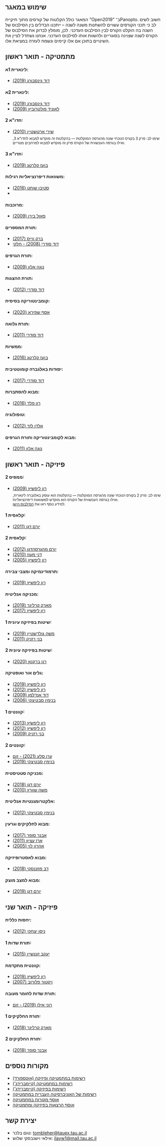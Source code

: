 ## שימוש במאגר 
המאגר כולל הקלטות של קורסים מתוך תיקיית "Open2019" ב־Panopto. חשוב לשים לב כי תכני הקורסים עשויים להשתנות משנה לשנה – ייתכנו הבדלים בין הסילבוס של השנה בה הוקלט הקורס לבין הסילבוס העדכני. לכן, מומלץ לבדוק את הסילבוס של הקורס לשנה שצוינה בסוגריים ולהשוות אותו לסילבוס העדכני. אנחנו נשתדל לציין את השינויים בתוכן אם אלו קיימים ונשמח לעזרה במציאת אלו.


## **מתמטיקה - תואר ראשון**

#### לינארית 1א:
- [דוד גינסבורג (2019)](https://tau.cloud.panopto.eu/Panopto/Pages/Sessions/List.aspx#folderID=%22e68c3124-6817-4380-8492-ae9a00abb772%22&query=%220366111101%20%D7%A4%D7%A8%D7%95%D7%A4%20%D7%93%D7%95%D7%93%20%D7%92%D7%99%D7%A0%D7%A1%D7%91%D7%95%D7%A8%D7%92%20%D7%94%D7%95%D7%99%D7%93%D7%90%D7%95%202019%22&sortColumn=0&sortAscending=true&maxResults=150)

#### לינארית 2א:
- [דוד גינסבורג (2019)](https://tau.cloud.panopto.eu/Panopto/Pages/Sessions/List.aspx#folderID=%22e68c3124-6817-4380-8492-ae9a00abb772%22&query=%220366111201%22&sortColumn=3&sortAscending=false)
- [לאוניד פולטרוביץ (2009)](https://tau.cloud.panopto.eu/Panopto/Pages/Sessions/List.aspx#folderID=%22e68c3124-6817-4380-8492-ae9a00abb772%22&query=%22%D7%9C%D7%90%D7%95%D7%A0%D7%99%D7%93%20%D7%A4%D7%95%D7%9C%D7%98%D7%A8%D7%95%D7%91%D7%99%D7%A5%22&sortColumn=0&sortAscending=true)

#### חדו"א 2:
- [שירי ארטשטיין (2010)](https://tau.cloud.panopto.eu/Panopto/Pages/Sessions/List.aspx#folderID=%22e68c3124-6817-4380-8492-ae9a00abb772%22&maxResults=250&query=%220366110203%22&sortColumn=3&sortAscending=false)  
  <sub>שימו לב: פרק 3 בקורס הנוכחי שונה מהגרסה המוקלטת — בהקלטות זה מוקדש למבוא לחדו"א 3, ואילו בגרסה העכשווית של הקורס פרק זה מוקדש למבוא למרחבים מטריים.</sub>

#### חדו"א 3:
- [בועז קלרטג (2019)](https://tau.cloud.panopto.eu/Panopto/Pages/Sessions/List.aspx#folderID=%22e68c3124-6817-4380-8492-ae9a00abb772%22&query=%220366214101%20%D7%A4%D7%A8%D7%95%D7%A4%20%D7%91%D7%95%D7%A2%D7%96%20%D7%A7%D7%9C%D7%A8%D7%98%D7%92%22&sortColumn=3&sortAscending=false&maxResults=50)

#### משוואות דיפרנציאליות רגילות:
- [סטיבן שוחט (2016)](https://tau.cloud.panopto.eu/Panopto/Pages/Sessions/List.aspx#folderID=%22e68c3124-6817-4380-8492-ae9a00abb772%22&query=%220366210301%20%D7%A4%D7%A8%D7%95%D7%A4%20%D7%A1%D7%98%D7%99%D7%91%D7%9F%20%D7%A9%D7%95%D7%97%D7%98%22&sortColumn=0&sortAscending=true&maxResults=50)
- 
#### מרוכבות:
- [פאול בירן (2009)](https://tau.cloud.panopto.eu/Panopto/Pages/Sessions/List.aspx#folderID=%22e68c3124-6817-4380-8492-ae9a00abb772%22&maxResults=250&query=%220366212301%22&sortColumn=3&sortAscending=false)

#### תורת המספרים:
- [ברק ווייס (2017)](https://tau.cloud.panopto.eu/Panopto/Pages/Sessions/List.aspx#folderID=%22e68c3124-6817-4380-8492-ae9a00abb772%22&maxResults=250&query=%220366214001%20%D7%91%D7%A8%D7%A7%20%D7%95%D7%95%D7%99%D7%99%D7%A1%22&sortColumn=0&sortAscending=true&view=1)
- [דוד סודרי (2008) - חלקי](https://tau.cloud.panopto.eu/Panopto/Pages/Sessions/List.aspx#folderID=%22e68c3124-6817-4380-8492-ae9a00abb772%22&maxResults=250&query=%220366214001%20%D7%A4%D7%A8%D7%95%D7%A4%20%D7%93%D7%95%D7%93%20%D7%A1%D7%95%D7%93%D7%A8%D7%99%22&sortColumn=0&sortAscending=true&view=1)

#### תורת הגרפים:
- [נוגה אלון (2009)](https://tau.cloud.panopto.eu/Panopto/Pages/Sessions/List.aspx#folderID=%22e68c3124-6817-4380-8492-ae9a00abb772%22&query=%220366326701%22&sortColumn=0&sortAscending=true&maxResults=150)

#### תורת ההצגות:
- [דוד סודרי (2012)](https://tau.cloud.panopto.eu/Panopto/Pages/Sessions/List.aspx#folderID=%22e68c3124-6817-4380-8492-ae9a00abb772%22&maxResults=250&query=%220366311701%22&sortColumn=0&sortAscending=true&view=1)

#### קומבינטוריקה בסיסית:
- [אסף שפירא (2020)](https://tau.cloud.panopto.eu/Panopto/Pages/Sessions/List.aspx#folderID=%22e68c3124-6817-4380-8492-ae9a00abb772%22&query=%220366303601%22&sortColumn=0&sortAscending=true&maxResults=150)

#### תורת גלואה:
- [דוד סודרי (2011)](https://tau.cloud.panopto.eu/Panopto/Pages/Sessions/List.aspx#folderID=%22e68c3124-6817-4380-8492-ae9a00abb772%22&query=%220366213301%20%D7%A4%D7%A8%D7%95%D7%A4%20%D7%93%D7%95%D7%93%20%D7%A1%D7%95%D7%93%D7%A8%D7%99%22&sortColumn=0&sortAscending=true&maxResults=150)

#### ממשיות:
- [בועז קלרטג (2016)](https://tau.cloud.panopto.eu/Panopto/Pages/Sessions/List.aspx#folderID=%22e68c3124-6817-4380-8492-ae9a00abb772%22&maxResults=250&query=%220366210604%22&sortColumn=0&sortAscending=true&view=1)

#### יסודות באלגברה קומוטטיבית:
- [דוד סודרי (2017)](https://tau.cloud.panopto.eu/Panopto/Pages/Sessions/List.aspx#folderID=%22e68c3124-6817-4380-8492-ae9a00abb772%22&query=%220366329201%22&sortColumn=1&sortAscending=false)

#### מבוא להסתברות:
- [רון פלד (2016)](https://tau.cloud.panopto.eu/Panopto/Pages/Sessions/List.aspx#folderID=%22e68c3124-6817-4380-8492-ae9a00abb772%22&query=%220366201005%22&sortColumn=3&sortAscending=false)

#### טופולוגיה:
- [אלדו לזר (2012)](https://tau.cloud.panopto.eu/Panopto/Pages/Sessions/List.aspx#folderID=%22e68c3124-6817-4380-8492-ae9a00abb772%22&query=%220366211501%22&sortColumn=0&sortAscending=true&maxResults=150)

#### מבוא לקומבינטוריקה ותורת הגרפים:
- [נוגה אלון (2011)](https://tau.cloud.panopto.eu/Panopto/Pages/Sessions/List.aspx#folderID=%22e68c3124-6817-4380-8492-ae9a00abb772%22&query=%220366112301%22&sortColumn=0&sortAscending=true&maxResults=150)

## **פיזיקה - תואר ראשון**

#### ממפיס 2:
- [רון ליפשיץ (2009)](https://tau.cloud.panopto.eu/Panopto/Pages/Sessions/List.aspx#folderID=%22a2ad3b9c-bb61-4401-9472-af5a00bd8f8b%22&maxResults=150)  
<sub>שימו לב: פרק 2 בקורס הנוכחי שונה מהגרסה המוקלטת — בהקלטות הוא עוסק באלגברה לינארית, ואילו בגרסה העכשווית של הקורס הוא מוקדש למשוואות דיפרנציאליות.  
למידע נוסף ראו את <a href="https://www30.tau.ac.il/internetfiles/yedion/syllabus/03/2008/0321/0321183901_Memphis2%20Info%202009_syl.pdf" target="_blank">הסילבוס הישן</a>.</sub>

#### קלאסית 1:
- [יורם דגן (2011)](https://tau.cloud.panopto.eu/Panopto/Pages/Sessions/List.aspx#folderID=%22e68c3124-6817-4380-8492-ae9a00abb772%22&query=%220321111801%20%D7%A4%D7%A8%D7%95%D7%A4%20%D7%99%D7%95%D7%A8%D7%9D%20%D7%93%D7%92%D7%9F%22&sortColumn=0&sortAscending=true&maxResults=150)

#### קלאסית 2:
- [יורם מהגרסהדגן (2012)](https://tau.cloud.panopto.eu/Panopto/Pages/Sessions/List.aspx#folderID=%22e68c3124-6817-4380-8492-ae9a00abb772%22&maxResults=250&query=%220321111901%20%D7%A4%D7%A8%D7%95%D7%A4%20%D7%99%D7%95%D7%A8%D7%9D%20%D7%93%D7%92%D7%9F%22&sortColumn=0&sortAscending=true&view=1)
- [דני מעוז (2010)](https://tau.cloud.panopto.eu/Panopto/Pages/Sessions/List.aspx#folderID=%22e68c3124-6817-4380-8492-ae9a00abb772%22&maxResults=250&query=%220321111901%20%D7%A4%D7%A8%D7%95%D7%A4%20%D7%93%D7%9F%20%D7%9E%D7%A2%D7%95%D7%96%22&sortColumn=0&sortAscending=true&view=1)
- [רון ליפשיץ (2005)](https://tau.cloud.panopto.eu/Panopto/Pages/Sessions/List.aspx#folderID=%22b8cd19ea-51ef-4053-8f7a-af63006ca9b7%22&maxResults=150)

#### תרמודינמיקה ומצבי צבירה:
- [רון ליפשיץ (2019)](https://www.youtube.com/playlist?list=PLZkJ6lmZSF_zPeVJl_0lrvfWUTtW9Ysr5)

#### מכניקה אנליטית:
- [מארק קרלינר (2019)](https://tau.cloud.panopto.eu/Panopto/Pages/Sessions/List.aspx#folderID=%22e68c3124-6817-4380-8492-ae9a00abb772%22&query=%22%D7%A4%D7%A8%D7%95%D7%A4%20%D7%9E%D7%90%D7%A8%D7%A7%20%D7%A7%D7%A8%D7%9C%D7%99%D7%A0%D7%A8%200321210501%22&sortColumn=0&sortAscending=true)
- [רון ליפשיץ (2017)](https://tau.cloud.panopto.eu/Panopto/Pages/Sessions/List.aspx#folderID=%226f452543-f862-4d77-a3b3-b05100e671e2%22&maxResults=150)

#### שיטות בפיזיקה עיונית 1:
- [משה גולדשטיין (2019)](https://www.youtube.com/playlist?list=PLZkJ6lmZSF_xrp3t3NDknuWwuh7kmiqPo)
- [בני רזניק (2011)](https://tau.cloud.panopto.eu/Panopto/Pages/Sessions/List.aspx#folderID=%22e68c3124-6817-4380-8492-ae9a00abb772%22&query=%220321213001%20%D7%A4%D7%A8%D7%95%D7%A4%20%D7%91%D7%A0%D7%99%20%D7%A8%D7%96%D7%A0%D7%99%D7%A7%22&sortColumn=0&sortAscending=true)

#### שיטות בפיזיקה עיונית 2:
- [רנן ברקנא (2020)](https://tau.cloud.panopto.eu/Panopto/Pages/Sessions/List.aspx#folderID=%22e68c3124-6817-4380-8492-ae9a00abb772%22&query=%22%D7%A8%D7%A0%D7%9F%20%D7%91%D7%A8%D7%A7%D7%A0%D7%90%200321213101%22&sortColumn=0&sortAscending=true)

#### גלים אור ואופטיקה:
- [רון ליפשיץ (2019)](https://www.youtube.com/playlist?list=PLZkJ6lmZSF_wxFvu0sZ121Jrza8EnhACZ)
- [רון ליפשיץ (2012)](https://tau.cloud.panopto.eu/Panopto/Pages/Sessions/List.aspx#folderID=%226de4f56e-4829-466d-aceb-af5a00bf94a5%22&maxResults=150)
- [דוד אנדלמן (2009)](https://tau.cloud.panopto.eu/Panopto/Pages/Sessions/List.aspx#folderID=%22e68c3124-6817-4380-8492-ae9a00abb772%22&query=%220321210201%20%D7%A4%D7%A8%D7%95%D7%A4%20%D7%93%D7%95%D7%93%20%D7%90%D7%A0%D7%93%D7%9C%D7%9E%D7%9F%22&sortColumn=0&sortAscending=true&maxResults=150)
- [בנימין סבטיצקי (2006)](https://tau.cloud.panopto.eu/Panopto/Pages/Sessions/List.aspx#folderID=%22e68c3124-6817-4380-8492-ae9a00abb772%22&query=%220321210201%20%D7%A4%D7%A8%D7%95%D7%A4%20%D7%91%D7%A0%D7%99%D7%9E%D7%99%D7%9F%20%D7%A1%D7%91%D7%98%D7%99%D7%A6%D7%A7%D7%99%22&sortColumn=0&sortAscending=true&maxResults=150)

#### קוונטים 1:
- [רון ליפשיץ (2013)](https://www.youtube.com/watch?v=1dFg0xQHr24&list=PLZkJ6lmZSF_zSpVosoINUOfePANtAUK3E&index=1)
- [רון ליפשיץ (2012)](https://tau.cloud.panopto.eu/Panopto/Pages/Sessions/List.aspx#folderID=%220aab4ae2-534f-458a-8f4a-af5a00c05b52%22)
- [בני רזניק (2009)](https://tau.cloud.panopto.eu/Panopto/Pages/Sessions/List.aspx#folderID=%22e68c3124-6817-4380-8492-ae9a00abb772%22&query=%220321210303%20%D7%93%5C%22%D7%A8%20%D7%91%D7%A0%D7%99%20%D7%A8%D7%96%D7%A0%D7%99%D7%A7%20%22&sortColumn=0&sortAscending=true)

#### קוונטים 2:
- [ערן סלע (2021) - זום](https://tau.cloud.panopto.eu/Panopto/Pages/Sessions/List.aspx#folderID=%22db04379c-07bc-416a-a76d-acc700b648bf%22)
- [בנימין סבטיצקי (2019)](https://tau.cloud.panopto.eu/Panopto/Pages/Sessions/List.aspx#folderID=%22e68c3124-6817-4380-8492-ae9a00abb772%22&query=%220321310101%20%D7%A4%D7%A8%D7%95%D7%A4%20%D7%91%D7%A0%D7%99%D7%9E%D7%99%D7%9F%20%D7%A1%D7%91%D7%98%D7%99%D7%A6%D7%A7%D7%99%22&sortColumn=0&sortAscending=true)

#### מכניקה סטטיסטית:
- [יורם דגן (2018)](https://www.youtube.com/playlist?list=PLNiWLB_wsOg5p-j1F_1LbRbkKWqLZQuSG)
- [משה שוורץ (2010)](https://tau.cloud.panopto.eu/Panopto/Pages/Sessions/List.aspx#folderID=%22e68c3124-6817-4380-8492-ae9a00abb772%22&query=%220321411001%20%D7%A4%D7%A8%D7%95%D7%A4%20%D7%9E%D7%A9%D7%94%20%D7%A9%D7%95%D7%95%D7%A8%D7%A5%20%22&sortColumn=0&sortAscending=true&maxResults=150)

#### אלקטרומגנטיות אנליטית:
- [בנימין סבטיצקי (2012)](https://tau.cloud.panopto.eu/Panopto/Pages/Sessions/List.aspx#folderID=%22e68c3124-6817-4380-8492-ae9a00abb772%22&maxResults=250&query=%220321310901%20%D7%91%D7%A0%D7%99%D7%9E%D7%99%D7%9F%20%D7%A1%D7%91%D7%98%D7%99%D7%A6%D7%A7%D7%99%22&sortColumn=0&sortAscending=true&view=1)

#### מבוא לחלקיקים וגרעין:
- [אבנר סופר (2017)](https://tau.cloud.panopto.eu/Panopto/Pages/Sessions/List.aspx#folderID=%22e68c3124-6817-4380-8492-ae9a00abb772%22&maxResults=250&query=%22%D7%90%D7%91%D7%A0%D7%A8%20%D7%A1%D7%95%D7%A4%D7%A8%200321380401%22&sortColumn=3&sortAscending=false&view=1)
- [ארז עציון (2011)](https://tau.cloud.panopto.eu/Panopto/Pages/Sessions/List.aspx#folderID=%22e68c3124-6817-4380-8492-ae9a00abb772%22&maxResults=250&query=%220321380401%20%D7%90%D7%A8%D7%96%20%D7%A2%D7%A6%D7%99%D7%95%D7%9F%22&sortColumn=0&sortAscending=true&view=1)
- [אהרון לוי (2005)](https://tau.cloud.panopto.eu/Panopto/Pages/Sessions/List.aspx#folderID=%22e68c3124-6817-4380-8492-ae9a00abb772%22&maxResults=250&query=%220321380401%20%D7%90%D7%94%D7%A8%D7%95%D7%9F%20%D7%9C%D7%95%D7%99%22&sortColumn=0&sortAscending=true&view=1)

#### מבוא לאסטרופיזיקה:
- [דב פוזננסקי (2018)](https://tau.cloud.panopto.eu/Panopto/Pages/Sessions/List.aspx#folderID=%22e68c3124-6817-4380-8492-ae9a00abb772%22&query=%220321310801-20172-14127%22&sortColumn=0&sortAscending=true)

#### מבוא למצב מוצק:
- [יורם דגן (2019)](https://www.youtube.com/playlist?list=PLZkJ6lmZSF_yW83JSl7GJzHVRLZvyDMw-)

## **פיזיקה - תואר שני**

#### יחסות כללית:
- [ניסן יצחקי (2012)](https://tau.cloud.panopto.eu/Panopto/Pages/Sessions/List.aspx#folderID=%22e68c3124-6817-4380-8492-ae9a00abb772%22&query=%220321402001%22&sortColumn=0&sortAscending=true&maxResults=150)

#### תורת שדות 1:
- [יעקב זוננשיין (2015)](https://tau.cloud.panopto.eu/Panopto/Pages/Sessions/List.aspx#folderID=%22e68c3124-6817-4380-8492-ae9a00abb772%22&query=%220321420101%22&sortColumn=0&sortAscending=true)

#### קוונטית מתקדמת:
- [רון ליפשיץ (2019)](https://tau.cloud.panopto.eu/Panopto/Pages/Sessions/List.aspx#folderID=%225c5ede73-d94a-4500-bb44-af5a00be0a41%22)
- [ויקטור פלורוב (2007)](https://tau.cloud.panopto.eu/Panopto/Pages/Sessions/List.aspx#folderID=%22e68c3124-6817-4380-8492-ae9a00abb772%22&query=%220321411501%20%D7%A4%D7%A8%D7%95%D7%A4%20%D7%95%D7%99%D7%A7%D7%98%D7%95%D7%A8%20%D7%A4%D7%9C%D7%95%D7%A8%D7%95%D7%91%22&sortColumn=0&sortAscending=true&maxResults=150)

#### תורת שדות לחומר מעובה:
- [רוני אילן (2019) - זום](https://tau.cloud.panopto.eu/Panopto/Pages/Sessions/List.aspx#folderID=%22d5e6ae13-60d3-4671-ac2a-ac4e00d44069%22)

#### תורת החלקיקים 1:
- [מארק קרלינר (2018)](https://tau.cloud.panopto.eu/Panopto/Pages/Sessions/List.aspx#folderID=%22e68c3124-6817-4380-8492-ae9a00abb772%22&query=%220321484201%22&sortColumn=0&sortAscending=true)

#### תורת החלקיקים 2:
- [אבנר סופר (2018)](https://tau.cloud.panopto.eu/Panopto/Pages/Sessions/List.aspx#folderID=%22e68c3124-6817-4380-8492-ae9a00abb772%22&maxResults=250&query=%22%D7%90%D7%91%D7%A0%D7%A8%20%D7%A1%D7%95%D7%A4%D7%A8%200321484601%22&sortColumn=0&sortAscending=true&view=1)

## **מקורות נוספים**
- [רשימות במתמטיקה ופיזיקה (אוקספורד)](https://courses.maths.ox.ac.uk/)
- [רשימות במתמטיקה (קיימברידג')](https://dec41.user.srcf.net/notes/)
- [רשימות בפיזיקה (קיימברידג')](https://www.damtp.cam.ac.uk/user/tong/teaching.html)
- [רשימות של האוניברסיטה העברית במתמטיקה](https://digmi.org/lecture-notes/)
- [אוסף מקורות במתמטיקה](https://realnotcomplex.com/)
- [אוסף הרצאות בפיזיקה ומתמטיקה](https://github.com/Developer-Y/math-science-video-lectures?tab=readme-ov-file)

## **יצירת קשר**
- טום בלכר: tombleher@tauex.tau.ac.il
- אילאי וישנבסקי שלוש: ilayw1@mail.tau.ac.il
